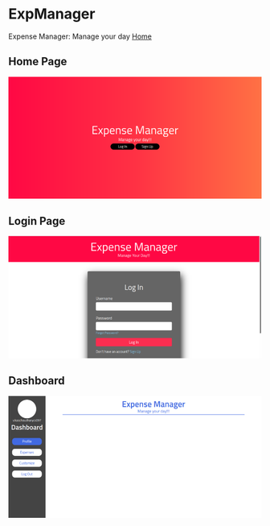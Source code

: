 # ExpManager
Expense Manager: Manage your day [Home](https://vikaschoudharycs097.github.io/ExpManager/)

## Home Page
![Home page ScreenShot](ScreenShots/home.png)

## Login Page
![Login page ScreenShot](ScreenShots/login.png)

## Dashboard
![User dashboard ScreenShot](ScreenShots/dashboard.png)
